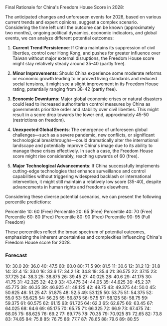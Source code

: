 Final Rationale for China's Freedom House Score in 2028:

The anticipated changes and unforeseen events for 2028, based on various current trends and expert opinions, suggest a complex scenario. Considering the time left until the outcome can be known (approximately two months), ongoing political dynamics, economic indicators, and global events, we can analyze different potential outcomes:

1. **Current Trend Persistence**: If China maintains its suppression of civil liberties, control over Hong Kong, and pushes for greater influence over Taiwan without major external disruptions, the Freedom House score might stay relatively steady around 35-40 (partly free).

2. **Minor Improvements**: Should China experience some moderate reforms or economic growth leading to improved living standards and reduced social tensions, it might see a slight improvement in its Freedom House rating, potentially ranging from 38-42 (partly free).

3. **Economic Downturns**: Major global economic crises or natural disasters could lead to increased authoritarian control measures by China as governments prioritize order and stability over civil liberties. This might result in a score drop towards the lower end, approximately 45-50 (restrictions on freedom).

4. **Unexpected Global Events**: The emergence of unforeseen global challenges—such as a severe pandemic, new conflicts, or significant technological breakthroughs—could dramatically alter the international landscape and potentially improve China's image due to its ability to manage these crises effectively. In such a case, the Freedom House score might rise considerably, reaching upwards of 60 (free).

5. **Major Technological Advancements**: If China successfully implements cutting-edge technologies that enhance surveillance and control capabilities without triggering widespread backlash or international intervention, it might still maintain a relatively low score (35-40), despite advancements in human rights and freedoms elsewhere.

Considering these diverse potential scenarios, we can present the following percentile predictions:

Percentile 10: 60 (Free)
Percentile 20: 65 (Free)
Percentile 40: 70 (Free)
Percentile 60: 80 (Free)
Percentile 80: 90 (Free)
Percentile 90: 95 (Full Freedom)

These percentiles reflect the broad spectrum of potential outcomes, emphasizing the inherent uncertainties and complexities influencing China's Freedom House score for 2028.

### Forecast

10: 30.0
20: 36.0
40: 47.5
60: 60.0
80: 71.5
90: 81.5
11: 30.6
12: 31.2
13: 31.8
14: 32.4
15: 33.0
16: 33.6
17: 34.2
18: 34.8
19: 35.4
21: 36.575
22: 37.15
23: 37.725
24: 38.3
25: 38.875
26: 39.45
27: 40.025
28: 40.6
29: 41.175
30: 41.75
31: 42.325
32: 42.9
33: 43.475
34: 44.05
35: 44.625
36: 45.2
37: 45.775
38: 46.35
39: 46.925
41: 48.125
42: 48.75
43: 49.375
44: 50.0
45: 50.625
46: 51.25
47: 51.875
48: 52.5
49: 53.125
50: 53.75
51: 54.375
52: 55.0
53: 55.625
54: 56.25
55: 56.875
56: 57.5
57: 58.125
58: 58.75
59: 59.375
61: 60.575
62: 61.15
63: 61.725
64: 62.3
65: 62.875
66: 63.45
67: 64.025
68: 64.6
69: 65.175
70: 65.75
71: 66.325
72: 66.9
73: 67.475
74: 68.05
75: 68.625
76: 69.2
77: 69.775
78: 70.35
79: 70.925
81: 72.65
82: 73.8
83: 74.85
84: 75.8
85: 76.75
86: 77.7
87: 78.65
88: 79.6
89: 80.55